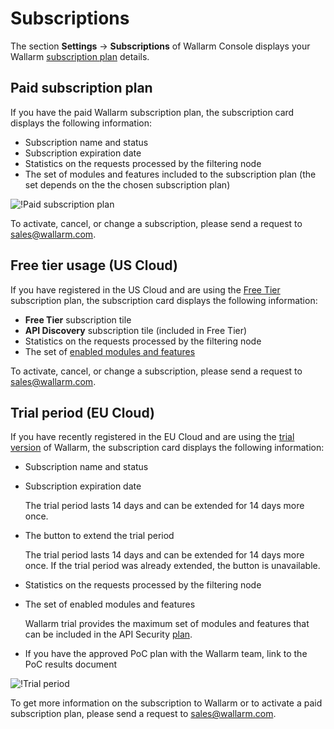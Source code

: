 # Subscriptions

The section **Settings** → **Subscriptions** of Wallarm Console displays your Wallarm [subscription plan](../../about-wallarm/subscription-plans.md) details.

## Paid subscription plan

If you have the paid Wallarm subscription plan, the subscription card displays the following information:

* Subscription name and status
* Subscription expiration date
* Statistics on the requests processed by the filtering node
* The set of modules and features included to the subscription plan (the set depends on the the chosen subscription plan)

![!Paid subscription plan](../../images/user-guides/settings/subscriptions/subscriptions.png)

To activate, cancel, or change a subscription, please send a request to [sales@wallarm.com](mailto:sales@wallarm.com).

## Free tier usage (US Cloud)

If you have registered in the US Cloud and are using the [Free Tier](../../about-wallarm/subscription-plans.md#free-tier-subscription-plan-us-cloud) subscription plan, the subscription card displays the following information:

* **Free Tier** subscription tile
* **API Discovery** subscription tile (included in Free Tier)
* Statistics on the requests processed by the filtering node
* The set of [enabled modules and features](../../about-wallarm/subscription-plans.md#free-tier-us-cloud)

To activate, cancel, or change a subscription, please send a request to [sales@wallarm.com](mailto:sales@wallarm.com).

## Trial period (EU Cloud)

If you have recently registered in the EU Cloud and are using the [trial version](../../about-wallarm/subscription-plans.md#trial-period) of Wallarm, the subscription card displays the following information:

* Subscription name and status
* Subscription expiration date

    The trial period lasts 14 days and can be extended for 14 days more once.
* The button to extend the trial period

    The trial period lasts 14 days and can be extended for 14 days more once. If the trial period was already extended, the button is unavailable.
* Statistics on the requests processed by the filtering node
* The set of enabled modules and features

    Wallarm trial provides the maximum set of modules and features that can be included in the API Security [plan](../../about-wallarm/subscription-plans.md#subscription-plans).
* If you have the approved PoC plan with the Wallarm team, link to the PoC results document

![!Trial period](../../images/user-guides/settings/subscriptions/subscriptions-trial-with-poc.png)

To get more information on the subscription to Wallarm or to activate a paid subscription plan, please send a request to [sales@wallarm.com](mailto:sales@wallarm.com).
